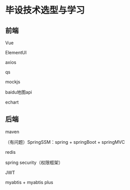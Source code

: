 # 毕设技术选型与学习

## 前端

Vue

ElementUI

axios

qs

mockjs

baidu地图api

echart

## 后端

maven

（有问题）SpringSSM：spring + springBoot + springMVC

redis

spring security（权限框架）

JWT

myabtis + myabtis plus





